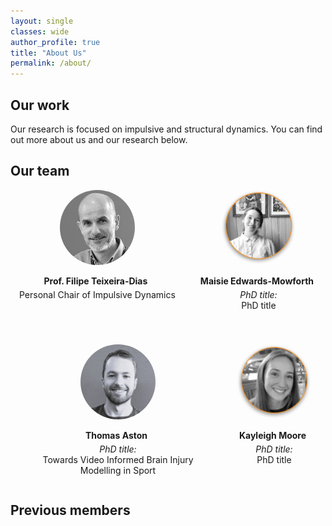 ```yaml
---
layout: single
classes: wide
author_profile: true
title: "About Us"
permalink: /about/
---
```


## Our work 
Our research is focused on impulsive and structural dynamics. You can find out more about us and our research below.

## Our team 

<div style="display: flex; justify-content: center; gap: 40px; text-align: center; flex-wrap: wrap;">

  <div style="max-width: 300px;">
    <img src="../assets/images/headshots/ftd.jfif" alt="FTD" style="width: 120px; height: 120px; border-radius: 50%; object-fit: cover;">
    <p style="margin-bottom: 5px;"><strong>Prof. Filipe Teixeira-Dias 
      <a href="mailto:f.teixeira-dias@ed.ac.uk" style="margin-left: 5px;"><i class="fas fa-envelope"></i></a>
    </strong></p>
    <p style="margin-top: 0;">Personal Chair of Impulsive Dynamics</p>
  </div>

  <!-- <div style="max-width: 300px;">
    <img src="../assets/images/headshots/fmh.jpg" alt="FMH" style="width: 120px; height: 120px; border-radius: 50%; object-fit: cover;">
    <p style="margin-bottom: 5px;"><strong>Dr Francisca Martinez-Hergueta
      <a href="mailto:francisca.mhergueta@ed.ac.uk" style="margin-left: 5px;"><i class="fas fa-envelope"></i></a>
    </strong></p>
    <p style="margin-top: 0;">Reader</p>
  </div>

  <div style="max-width: 300px;">
    <img src="../assets/images/headshots/dgc.jpg" alt="DGC" style="width: 120px; height: 120px; border-radius: 50%; object-fit: cover;">
    <p style="margin-bottom: 5px;"><strong>Dr David Garcia-Cava
      <a href="mailto:david.garcia@ed.ac.uk" style="margin-left: 5px;"><i class="fas fa-envelope"></i></a>
    </strong></p>
    <p style="margin-top: 0;">Senior Lecturer</p>
  </div> -->
  <div style="max-width: 300px;">
    <img src="../assets/images/headshots/mem.png" alt="Maisie Edwards-Mowforth" style="width: 120px; height: 120px; border-radius: 50%; object-fit: cover;">
    <p style="margin-bottom: 5px;"><strong>Maisie Edwards-Mowforth 
      <a href="mailto:maisie.email@ed.ac.uk" style="margin-left: 5px;"><i class="fas fa-envelope"></i></a>
    </strong></p>
    <p style="margin-top: 0;"><em>PhD title:</em><br> PhD title</p>
  </div>

  <div style="max-width: 300px;">
    <img src="../assets/images/headshots/ta.JPG" alt="Thomas Aston" style="width: 120px; height: 120px; border-radius: 50%; object-fit: cover;">
    <p style="margin-bottom: 5px;"><strong>Thomas Aston 
      <a href="mailto:thomas.aston@ed.ac.uk" style="margin-left: 5px;"><i class="fas fa-envelope"></i></a>
    </strong></p>
    <p style="margin-top: 0;"><em>PhD title:</em><br> Towards Video Informed Brain Injury Modelling in Sport</p>
  </div>

  <div style="max-width: 300px;">
    <img src="../assets/images/headshots/kf.png" alt="Kayleigh Moore" style="width: 120px; height: 120px; border-radius: 50%; object-fit: cover;">
    <p style="margin-bottom: 5px;"><strong>Kayleigh Moore
      <a href="mailto:kayleigh.email@ed.ac.uk" style="margin-left: 5px;"><i class="fas fa-envelope"></i></a>
    </strong></p>
    <p style="margin-top: 0;"><em>PhD title:</em><br> PhD title</p>
  </div>
</div>



## **Previous members**
